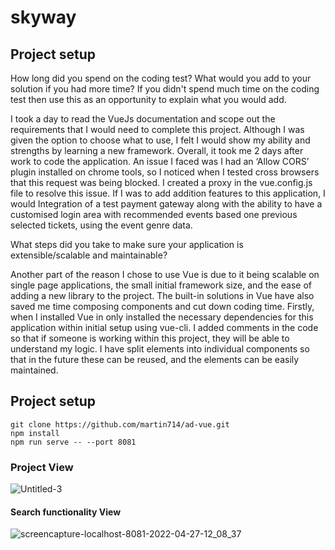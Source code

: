 # skyway

## Project setup
How long did you spend on the coding test? What would you add to your solution if you had more time? If you didn't spend much time on the coding test then use this as an opportunity to explain what you would add.

I took a day to read the VueJs documentation and scope out the requirements that I would need to complete this project. Although I was given the option to choose what to use, I felt I would show my ability and strengths by learning a new framework.
Overall, it took me 2 days after work to code the application. An issue I faced was I had an ‘Allow CORS’ plugin installed on chrome tools, so I noticed when I tested cross browsers that this request was being blocked. I created a proxy in the vue.config.js file to resolve this issue.
If I was to add addition features to this application, I would Integration of a test payment gateway along with the ability to have a customised login area with recommended events based one previous selected tickets, using the event genre data.

What steps did you take to make sure your application is extensible/scalable and maintainable?

Another part of the reason I chose to use Vue is due to it being scalable on single page applications, the small initial framework size, and the ease of adding a new library to the project. The built-in solutions in Vue have also saved me time composing components and cut down coding time.
Firstly, when I installed Vue in only installed the necessary dependencies for this application within initial setup using vue-cli. I added comments in the code so that if someone is working within this project, they will be able to understand my logic. I have split elements into individual components so that in the future these can be reused, and the elements can be easily maintained. 


## Project setup
```
git clone https://github.com/martin714/ad-vue.git
npm install
npm run serve -- --port 8081
```

### Project View
![Untitled-3](https://user-images.githubusercontent.com/32313044/165504286-4409557f-bf80-4bd7-b3e9-e56a4dea3820.jpg)

#### Search functionality View
![screencapture-localhost-8081-2022-04-27-12_08_37](https://user-images.githubusercontent.com/32313044/165505574-2b89b3ea-febf-4478-8193-f1a7102a43dd.png)

